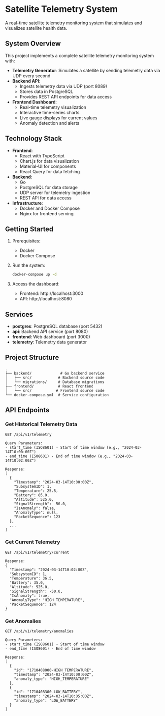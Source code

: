 # Satellite Telemetry System

A real-time satellite telemetry monitoring system that simulates and visualizes satellite health data.

## System Overview

This project implements a complete satellite telemetry monitoring system with:

- **Telemetry Generator**: Simulates a satellite by sending telemetry data via UDP every second
- **Backend API**: 
  - Ingests telemetry data via UDP (port 8089)
  - Stores data in PostgreSQL
  - Provides REST API endpoints for data access
- **Frontend Dashboard**:
  - Real-time telemetry visualization
  - Interactive time-series charts
  - Live gauge displays for current values
  - Anomaly detection and alerts

## Technology Stack

- **Frontend**:
  - React with TypeScript
  - Chart.js for data visualization
  - Material-UI for components
  - React Query for data fetching
- **Backend**:
  - Go
  - PostgreSQL for data storage
  - UDP server for telemetry ingestion
  - REST API for data access
- **Infrastructure**:
  - Docker and Docker Compose
  - Nginx for frontend serving

## Getting Started

1. Prerequisites:
   - Docker
   - Docker Compose

2. Run the system:
   ```bash
   docker-compose up -d
   ```

3. Access the dashboard:
   - Frontend: http://localhost:3000
   - API: http://localhost:8080

## Services

- **postgres**: PostgreSQL database (port 5432)
- **api**: Backend API service (port 8080)
- **frontend**: Web dashboard (port 3000)
- **telemetry**: Telemetry data generator

## Project Structure

```
.
├── backend/             # Go backend service
│   ├── src/            # Backend source code
│   └── migrations/     # Database migrations
├── frontend/           # React frontend
│   └── src/           # Frontend source code
└── docker-compose.yml  # Service configuration
```

## API Endpoints

### Get Historical Telemetry Data
```
GET /api/v1/telemetry

Query Parameters:
- start_time (ISO8601) - Start of time window (e.g., "2024-03-14T10:00:00Z")
- end_time (ISO8601) - End of time window (e.g., "2024-03-14T10:02:00Z")

Response:
[
  {
    "Timestamp": "2024-03-14T10:00:00Z",
    "SubsystemID": 1,
    "Temperature": 25.5,
    "Battery": 85.0,
    "Altitude": 525.0,
    "SignalStrength": -50.0,
    "IsAnomaly": false,
    "AnomalyType": null,
    "PacketSequence": 123
  },
  ...
]
```

### Get Current Telemetry
```
GET /api/v1/telemetry/current

Response:
{
  "Timestamp": "2024-03-14T10:02:00Z",
  "SubsystemID": 1,
  "Temperature": 36.5,
  "Battery": 35.0,
  "Altitude": 525.0,
  "SignalStrength": -50.0,
  "IsAnomaly": true,
  "AnomalyType": "HIGH_TEMPERATURE",
  "PacketSequence": 124
}
```

### Get Anomalies
```
GET /api/v1/telemetry/anomalies

Query Parameters:
- start_time (ISO8601) - Start of time window
- end_time (ISO8601) - End of time window

Response:
[
  {
    "id": "1710408000-HIGH_TEMPERATURE",
    "timestamp": "2024-03-14T10:00:00Z",
    "anomaly_type": "HIGH_TEMPERATURE"
  },
  {
    "id": "1710408300-LOW_BATTERY",
    "timestamp": "2024-03-14T10:05:00Z",
    "anomaly_type": "LOW_BATTERY"
  }
]
```
